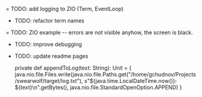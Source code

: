 = TODO: add logging to ZIO (Term, EventLoop)


- TODO: refactor term names


= TODO: ZIO example -- errors are not visible anyhow, the screen is black.

- TODO: improve debugging

- TODO: update readme pages


  private def appendToLog(text: String): Unit = {
    java.nio.file.Files.write(java.nio.file.Paths.get("/home/gchudnov/Projects/swearwolf/target/log.txt"), s"${java.time.LocalDateTime.now()}: ${text}\n".getBytes(), java.nio.file.StandardOpenOption.APPEND)
  }
